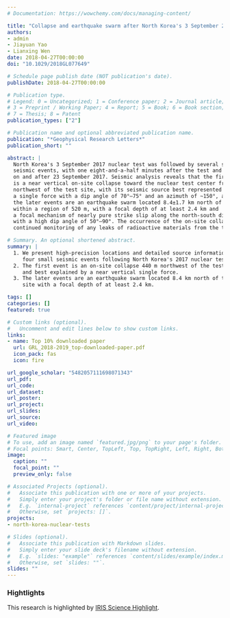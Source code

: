 ```yaml
---
# Documentation: https://wowchemy.com/docs/managing-content/

title: "Collapse and earthquake swarm after North Korea's 3 September 2017 nuclear test"
authors:
- admin
- Jiayuan Yao
- Lianxing Wen
date: 2018-04-27T00:00:00
doi: "10.1029/2018GL077649"

# Schedule page publish date (NOT publication's date).
publishDate: 2018-04-27T00:00:00

# Publication type.
# Legend: 0 = Uncategorized; 1 = Conference paper; 2 = Journal article;
# 3 = Preprint / Working Paper; 4 = Report; 5 = Book; 6 = Book section;
# 7 = Thesis; 8 = Patent
publication_types: ["2"]

# Publication name and optional abbreviated publication name.
publication: "*Geophysical Research Letters*"
publication_short: ""

abstract: |
  North Korea's 3 September 2017 nuclear test was followed by several small
  seismic events, with one eight‐and‐a‐half minutes after the test and three
  on and after 23 September 2017. Seismic analysis reveals that the first event
  is a near vertical on‐site collapse toward the nuclear test center from 440±260 m
  northwest of the test site, with its seismic source best represented by
  a single force with a dip angle of 70°–75° and an azimuth of ~150°, and
  the later events are an earthquake swarm located 8.4±1.7 km north of the test site
  within a region of 520 m, with a focal depth of at least 2.4 km and
  a focal mechanism of nearly pure strike slip along the north‐south direction
  with a high dip angle of 50°–90°. The occurrence of the on‐site collapse calls for
  continued monitoring of any leaks of radioactive materials from the test site.

# Summary. An optional shortened abstract.
summary: |
  1. We present high-precision locations and detailed source information of
     four small seismic events following North Korea's 2017 nuclear test.
  2. The first event is an on-site collapse 440 m northwest of the test site
     and best explained by a near vertical single force.
  3. The later events are an earthquake swarm located 8.4 km north of the test
     site with a focal depth of at least 2.4 km.

tags: []
categories: []
featured: true

# Custom links (optional).
#   Uncomment and edit lines below to show custom links.
links:
- name: Top 10% downloaded paper
  url: GRL_2018-2019_top-downloaded-paper.pdf
  icon_pack: fas
  icon: fire

url_google_scholar: "5482057111698071343"
url_pdf:
url_code:
url_dataset:
url_poster:
url_project:
url_slides:
url_source:
url_video:

# Featured image
# To use, add an image named `featured.jpg/png` to your page's folder.
# Focal points: Smart, Center, TopLeft, Top, TopRight, Left, Right, BottomLeft, Bottom, BottomRight.
image:
  caption: ""
  focal_point: ""
  preview_only: false

# Associated Projects (optional).
#   Associate this publication with one or more of your projects.
#   Simply enter your project's folder or file name without extension.
#   E.g. `internal-project` references `content/project/internal-project/index.md`.
#   Otherwise, set `projects: []`.
projects:
- north-korea-nuclear-tests

# Slides (optional).
#   Associate this publication with Markdown slides.
#   Simply enter your slide deck's filename without extension.
#   E.g. `slides: "example"` references `content/slides/example/index.md`.
#   Otherwise, set `slides: ""`.
slides: ""
---
```


### Hightlights

This research is highlighted by [IRIS Science Highlight](https://www.iris.edu/hq/science_highlights/test_collapse_swarm).
